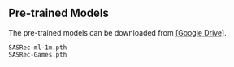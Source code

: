 ## Pre-trained Models

The pre-trained models can be downloaded from [[Google Drive]](https://drive.google.com/drive/folders/17Em-qAhZ8ybcBah3EdmAcQWfn1D8ONh-?usp=sharing).

```
SASRec-ml-1m.pth
SASRec-Games.pth
```
